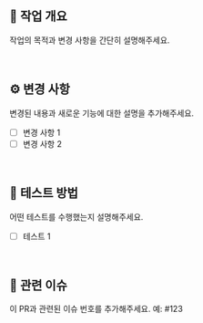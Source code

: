 ## 📜 작업 개요
작업의 목적과 변경 사항을 간단히 설명해주세요.

<br>

## ⚙️ 변경 사항
변경된 내용과 새로운 기능에 대한 설명을 추가해주세요.

- [ ] 변경 사항 1
- [ ] 변경 사항 2

<br>

## 🧪 테스트 방법
어떤 테스트를 수행했는지 설명해주세요.

- [ ] 테스트 1

<br>

## 🔗 관련 이슈
이 PR과 관련된 이슈 번호를 추가해주세요.
예: #123